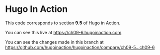 Hugo In Action
===============

This code corresponds to section **9.5** of Hugo in Action.

You can see this live at https://ch09-6.hugoinaction.com.

You can see the changes made in this branch at https://github.com/hugoinaction/hugoinaction/compare/ch09-5...ch09-6

